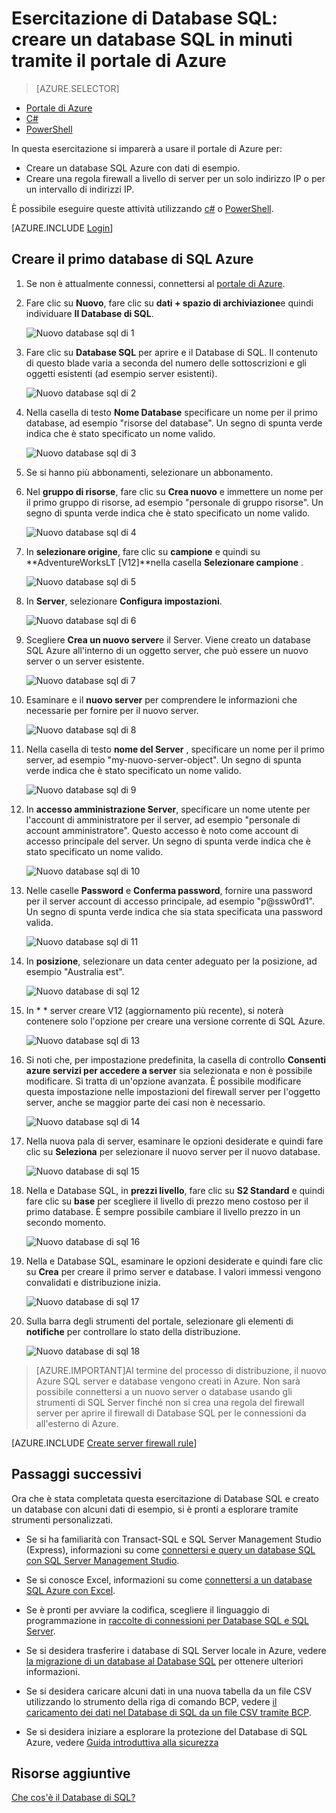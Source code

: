 <properties
    pageTitle="Esercitazione di Database SQL: creare un database SQL | Microsoft Azure"
    description="Informazioni su come configurare un server di Database SQL logico, regola firewall server, database SQL e i dati di esempio. Inoltre, informazioni su come connettersi con gli strumenti client, configurare gli utenti e configurare una regola firewall di database."
    keywords="esercitazione con database SQL di creare un database sql"
    services="sql-database"
    documentationCenter=""
    authors="CarlRabeler"
    manager="jhubbard"
    editor=""/>


<tags
    ms.service="sql-database"
    ms.workload="data-management"
    ms.tgt_pltfrm="na"
    ms.devlang="na"
    ms.topic="hero-article"
    ms.date="09/07/2016"
    ms.author="carlrab"/>


# <a name="sql-database-tutorial-create-a-sql-database-in-minutes-by-using-the-azure-portal"></a>Esercitazione di Database SQL: creare un database SQL in minuti tramite il portale di Azure

> [AZURE.SELECTOR]
- [Portale di Azure](sql-database-get-started.md)
- [C#](sql-database-get-started-csharp.md)
- [PowerShell](sql-database-get-started-powershell.md)

In questa esercitazione si imparerà a usare il portale di Azure per:

- Creare un database SQL Azure con dati di esempio.
- Creare una regola firewall a livello di server per un solo indirizzo IP o per un intervallo di indirizzi IP.

È possibile eseguire queste attività utilizzando [c#](sql-database-get-started-csharp.md) o [PowerShell](sql-database-get-started-powershell.md).

[AZURE.INCLUDE [Login](../../includes/azure-getting-started-portal-login.md)]

<a name="create-logical-server-bk"></a>

## <a name="create-your-first-azure-sql-database"></a>Creare il primo database di SQL Azure 

1. Se non è attualmente connessi, connettersi al [portale di Azure](http://portal.azure.com).
2. Fare clic su **Nuovo**, fare clic su **dati + spazio di archiviazione**e quindi individuare **Il Database di SQL**.

    ![Nuovo database sql di 1](./media/sql-database-get-started/sql-database-new-database-1.png)

3. Fare clic su **Database SQL** per aprire e il Database di SQL. Il contenuto di questo blade varia a seconda del numero delle sottoscrizioni e gli oggetti esistenti (ad esempio server esistenti).

    ![Nuovo database sql di 2](./media/sql-database-get-started/sql-database-new-database-2.png)

4. Nella casella di testo **Nome Database** specificare un nome per il primo database, ad esempio "risorse del database". Un segno di spunta verde indica che è stato specificato un nome valido.

    ![Nuovo database sql di 3](./media/sql-database-get-started/sql-database-new-database-3.png)

5. Se si hanno più abbonamenti, selezionare un abbonamento.
6. Nel **gruppo di risorse**, fare clic su **Crea nuovo** e immettere un nome per il primo gruppo di risorse, ad esempio "personale di gruppo risorse". Un segno di spunta verde indica che è stato specificato un nome valido.

    ![Nuovo database sql di 4](./media/sql-database-get-started/sql-database-new-database-4.png)

7. In **selezionare origine**, fare clic su **campione** e quindi su **AdventureWorksLT [V12]**nella casella **Selezionare campione** .

    ![Nuovo database sql di 5](./media/sql-database-get-started/sql-database-new-database-5.png)

8. In **Server**, selezionare **Configura impostazioni**.

    ![Nuovo database sql di 6](./media/sql-database-get-started/sql-database-new-database-6.png)

9. Scegliere **Crea un nuovo server**e il Server. Viene creato un database SQL Azure all'interno di un oggetto server, che può essere un nuovo server o un server esistente.

    ![Nuovo database sql di 7](./media/sql-database-get-started/sql-database-new-database-7.png)

10. Esaminare e il **nuovo server** per comprendere le informazioni che necessarie per fornire per il nuovo server.

    ![Nuovo database sql di 8](./media/sql-database-get-started/sql-database-new-database-8.png)

11. Nella casella di testo **nome del Server** , specificare un nome per il primo server, ad esempio "my-nuovo-server-object". Un segno di spunta verde indica che è stato specificato un nome valido.

    ![Nuovo database sql di 9](./media/sql-database-get-started/sql-database-new-database-9.png)
 
12. In **accesso amministrazione Server**, specificare un nome utente per l'account di amministratore per il server, ad esempio "personale di account amministratore". Questo accesso è noto come account di accesso principale del server. Un segno di spunta verde indica che è stato specificato un nome valido.

    ![Nuovo database sql di 10](./media/sql-database-get-started/sql-database-new-database-10.png)

13. Nelle caselle **Password** e **Conferma password**, fornire una password per il server account di accesso principale, ad esempio "p@ssw0rd1". Un segno di spunta verde indica che sia stata specificata una password valida.

    ![Nuovo database sql di 11](./media/sql-database-get-started/sql-database-new-database-11.png)
 
14. In **posizione**, selezionare un data center adeguato per la posizione, ad esempio "Australia est".

    ![Nuovo database di sql 12](./media/sql-database-get-started/sql-database-new-database-12.png)

15. In * * server creare V12 (aggiornamento più recente), si noterà contenere solo l'opzione per creare una versione corrente di SQL Azure.

    ![Nuovo database sql di 13](./media/sql-database-get-started/sql-database-new-database-13.png)

16. Si noti che, per impostazione predefinita, la casella di controllo **Consenti azure servizi per accedere a server** sia selezionata e non è possibile modificare. Si tratta di un'opzione avanzata. È possibile modificare questa impostazione nelle impostazioni del firewall server per l'oggetto server, anche se maggior parte dei casi non è necessario.

    ![Nuovo database sql di 14](./media/sql-database-get-started/sql-database-new-database-14.png)

17. Nella nuova pala di server, esaminare le opzioni desiderate e quindi fare clic su **Seleziona** per selezionare il nuovo server per il nuovo database.

    ![Nuovo database di sql 15](./media/sql-database-get-started/sql-database-new-database-15.png)

18. Nella e Database SQL, in **prezzi livello**, fare clic su **S2 Standard** e quindi fare clic su **base** per scegliere il livello di prezzo meno costoso per il primo database. È sempre possibile cambiare il livello prezzo in un secondo momento.

    ![Nuovo database di sql 16](./media/sql-database-get-started/sql-database-new-database-16.png)

19. Nella e Database SQL, esaminare le opzioni desiderate e quindi fare clic su **Crea** per creare il primo server e database. I valori immessi vengono convalidati e distribuzione inizia.

    ![Nuovo database di sql 17](./media/sql-database-get-started/sql-database-new-database-17.png)

20. Sulla barra degli strumenti del portale, selezionare gli elementi di **notifiche** per controllare lo stato della distribuzione.

    ![Nuovo database di sql 18](./media/sql-database-get-started/sql-database-new-database-18.png)

>[AZURE.IMPORTANT]Al termine del processo di distribuzione, il nuovo Azure SQL server e database vengono creati in Azure. Non sarà possibile connettersi a un nuovo server o database usando gli strumenti di SQL Server finché non si crea una regola del firewall server per aprire il firewall di Database SQL per le connessioni da all'esterno di Azure.

[AZURE.INCLUDE [Create server firewall rule](../../includes/sql-database-create-new-server-firewall-portal.md)]

## <a name="next-steps"></a>Passaggi successivi
Ora che è stata completata questa esercitazione di Database SQL e creato un database con alcuni dati di esempio, si è pronti a esplorare tramite strumenti personalizzati.

- Se si ha familiarità con Transact-SQL e SQL Server Management Studio (Express), informazioni su come [connettersi e query un database SQL con SQL Server Management Studio](sql-database-connect-query-ssms.md).

- Se si conosce Excel, informazioni su come [connettersi a un database SQL Azure con Excel](sql-database-connect-excel.md).

- Se è pronti per avviare la codifica, scegliere il linguaggio di programmazione in [raccolte di connessioni per Database SQL e SQL Server](sql-database-libraries.md).

- Se si desidera trasferire i database di SQL Server locale in Azure, vedere [la migrazione di un database al Database SQL](sql-database-cloud-migrate.md) per ottenere ulteriori informazioni.

- Se si desidera caricare alcuni dati in una nuova tabella da un file CSV utilizzando lo strumento della riga di comando BCP, vedere [il caricamento dei dati nel Database di SQL da un file CSV tramite BCP](sql-database-load-from-csv-with-bcp.md).

- Se si desidera iniziare a esplorare la protezione del Database di SQL Azure, vedere [Guida introduttiva alla sicurezza](sql-database-get-started-security.md)


## <a name="additional-resources"></a>Risorse aggiuntive

[Che cos'è il Database di SQL?](sql-database-technical-overview.md)
